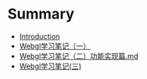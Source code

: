 # Summary

* [Introduction](README.md)
* [Webgl学习笔记（一）](Webgl学习笔记%28一%29.md)
* [Webgl学习笔记（二）功能实现篇.md](Webgl学习笔记（二）功能实现篇.md)
* [Webgl学习笔记\(三\)](Webgl学习笔记%28三%29.md)

